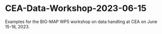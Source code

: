 # CEA-Data-Workshop-2023-06-15
Examples for the BIG-MAP WP5 workshop on data handling at CEA on June 15-16, 2023.
